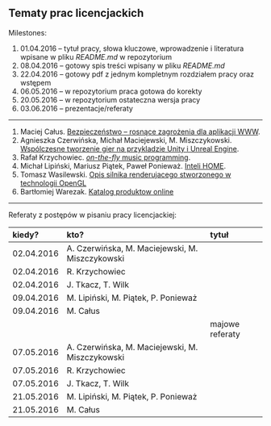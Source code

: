 ## Tematy prac licencjackich

Milestones:

1. 01.04.2016 – tytuł pracy, słowa kluczowe, wprowadzenie i literatura
   wpisane w pliku _README.md_ w repozytorium
1. 08.04.2016 – gotowy spis treści wpisany w pliku _README.md_
1. 22.04.2016 – gotowy pdf z jednym kompletnym rozdziałem pracy oraz wstępem
1. 06.05.2016 – w repozytorium praca gotowa do korekty
1. 20.05.2016 – w repozytorium ostateczna wersja pracy
1. 03.06.2016 – prezentacje/referaty  

----

1. Maciej Całus.
  [Bezpieczeństwo – rosnące zagrożenia dla aplikacji WWW](https://github.com/mcalus/licencjat).
1. Agnieszka Czerwińska, Michał Maciejewski, M. Miszczykowski.
  [Wspólczesne tworzenie gier na przykladzie Unity i Unreal Engine](https://github.com/mmaciejewski/Licencjat).
1. Rafał Krzychowiec.
  [_on-the-fly_ music programming](https://github.com/StringHead/ChucK/blob/master/README.md).
1. Michał Lipiński, Mariusz Piątek, Paweł Ponieważ.
  [Inteli HOME](https://github.com/mlipinski2/licencjat).
1. Tomasz Wasilewski.
  [Opis silnika renderujacego stworzonego w technologii OpenGL](https://github.com/twasilewski/seminarium/blob/master/README.md)
1. Bartłomiej Warezak.
  [Katalog produktow online](https://github.com/ketrab27/licencjat/blob/master/README.md)

----

Referaty z postępów w pisaniu pracy licencjackiej:

| kiedy?     | kto?  | tytuł |
| :--------- | :---- | :---- |
| 02.04.2016 | A. Czerwińska, M. Maciejewski, M. Miszczykowski |  |
| 02.04.2016 | R. Krzychowiec |  |
| 02.04.2016 | J. Tkacz, T. Wilk |  |
| 09.04.2016 | M. Lipiński, M. Piątek, P. Ponieważ |  |
| 09.04.2016 | M. Całus |  |
|            |          | majowe referaty |
| 07.05.2016 | A. Czerwińska, M. Maciejewski, M. Miszczykowski |  |
| 07.05.2016 | R. Krzychowiec |  |
| 07.05.2016 | J. Tkacz, T. Wilk |  |
| 21.05.2016 | M. Lipiński, M. Piątek, P. Ponieważ |  |
| 21.05.2016 | M. Całus |  |
